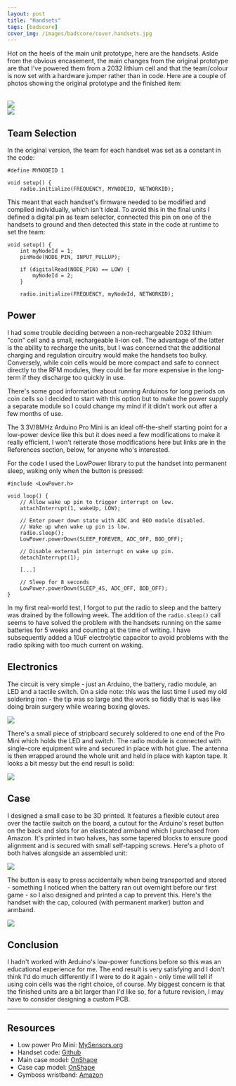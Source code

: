 ```yaml
---
layout: post
title: "Handsets"
tags: [badscore]
cover_img: /images/badscore/cover.handsets.jpg
---
```


Hot on the heels of the main unit prototype, here are the handsets.  Aside from the obvious encasement, the main changes from the original prototype are that I've powered them from a 2032 lithium cell and that the team/colour is now set with a hardware jumper rather than in code.  Here are a couple of photos showing the original prototype and the finished item:

<br>

<div class="row">
    <div class="col-md-6">
        <img src="/images/badscore/IMG_0391.tn.jpg">
    </div>
    <div class="col-md-6">
        <img src="/images/badscore/IMG_0445.tn.jpg">
    </div>
</div>

## Team Selection

In the original version, the team for each handset was set as a constant in the code:

    #define MYNODEID 1

    void setup() {
        radio.initialize(FREQUENCY, MYNODEID, NETWORKID);

This meant that each handset's firmware needed to be modified and compiled individually, which isn't ideal.  To avoid this in the final units I defined a digital pin as team selector, connected this pin on one of the handsets to ground and then detected this state in the code at runtime to set the team:

    void setup() {
        int myNodeId = 1;
        pinMode(NODE_PIN, INPUT_PULLUP);

        if (digitalRead(NODE_PIN) == LOW) {
            myNodeId = 2;
        }

        radio.initialize(FREQUENCY, myNodeId, NETWORKID);

## Power

I had some trouble deciding between a non-rechargeable 2032 lithium "coin" cell and a small, rechargeable li-ion cell.  The advantage of the latter is the ability to recharge the units, but I was concerned that the additional charging and regulation circuitry would make the handsets too bulky.  Conversely, while coin cells would be more compact and safe to connect directly to the RFM modules, they could be far more expensive in the long-term if they discharge too quickly in use.

There's some good information about running Arduinos for long periods on coin cells so I decided to start with this option but to make the power supply a separate module so I could change my mind if it didn't work out after a few months of use.

The 3.3V/8MHz Arduino Pro Mini is an ideal off-the-shelf starting point for a low-power device like this but it does need a few modifications to make it really efficient.  I won't reiterate those modifications here but links are in the References section, below, for anyone who's interested.

For the code I used the LowPower library to put the handset into permanent sleep, waking only when the button is pressed:

    #include <LowPower.h>

    void loop() {
        // Allow wake up pin to trigger interrupt on low.
        attachInterrupt(1, wakeUp, LOW);

        // Enter power down state with ADC and BOD module disabled.
        // Wake up when wake up pin is low.
        radio.sleep();
        LowPower.powerDown(SLEEP_FOREVER, ADC_OFF, BOD_OFF);

        // Disable external pin interrupt on wake up pin.
        detachInterrupt(1);

        [...]

        // Sleep for 8 seconds
        LowPower.powerDown(SLEEP_4S, ADC_OFF, BOD_OFF);
    }

In my first real-world test, I forgot to put the radio to sleep and the battery was drained by the following week.  The addition of the `radio.sleep()` call seems to have solved the problem with the handsets running on the same batteries for 5 weeks and counting at the time of writing.  I have subsequently added a 10uF electrolytic capacitor to avoid problems with the radio spiking with too much current on waking.

## Electronics

The circuit is very simple - just an Arduino, the battery, radio module, an LED and a tactile switch.  On a side note: this was the last time I used my old soldering iron - the tip was so large and the work so fiddly that is was like doing brain surgery while wearing boxing gloves.

![](/images/badscore/IMG_0394.tn.jpg)

There's a small piece of stripboard securely soldered to one end of the Pro Mini which holds the LED and switch.  The radio module is connected with single-core equipment wire and secured in place with hot glue.  The antenna is then wrapped around the whole unit and held in place with kapton tape.  It looks a bit messy but the end result is solid:

![](/images/badscore/IMG_0395.tn.jpg)

## Case

I designed a small case to be 3D printed.  It features a flexible cutout area over the tactile switch on the board, a cutout for the Arduino's reset button on the back and slots for an elasticated armband which I purchased from Amazon.  It's printed in two halves, has some tapered blocks to ensure good alignment and is secured with small self-tapping screws.  Here's a photo of both halves alongside an assembled unit:

![](/images/badscore/IMG_0396.tn.jpg)

The button is easy to press accidentally when being transported and stored - something I noticed when the battery ran out overnight before our first game - so I also designed and printed a cap to prevent this.  Here's the handset with the cap, coloured (with permanent marker) button and armband.

![](/images/badscore/IMG_0443.tn.jpg)

## Conclusion

I hadn't worked with Arduino's low-power functions before so this was an educational experience for me.  The end result is very satisfying and I don't think I'd do much differently if I were to do it again - only time will tell if using coin cells was the right choice, of course.  My biggest concern is that the finished units are a bit larger than I'd like so, for a future revision, I may have to consider designing a custom PCB.

___

## Resources

 * Low power Pro Mini: [MySensors.org](https://www.mysensors.org/build/battery)
 * Handset code: [Github](https://github.com/stuartm2/Badminton_Score_Counter/blob/master/Handset/Handset.ino)
 * Main case model: [OnShape](https://cad.onshape.com/documents/9463e5157db93fdbf6d9a7e5/w/a9a7750a943b007c62ad2b1e/e/a760306ca2e30b597106d3ec)
 * Case cap model: [OnShape](https://cad.onshape.com/documents/8bd2d49c5b04aa00eb9dc53d/w/7b6237f4b6db241d122c982a/e/bd9d7ec41a28edbf4da3b4e6)
 * Gymboss wristband: [Amazon](https://www.amazon.co.uk/gp/product/B004QC9IEM/ref=oh_aui_search_detailpage?ie=UTF8&psc=1)
